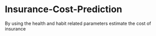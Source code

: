 # Insurance-Cost-Prediction
By using the health and habit related parameters estimate the cost of insurance
